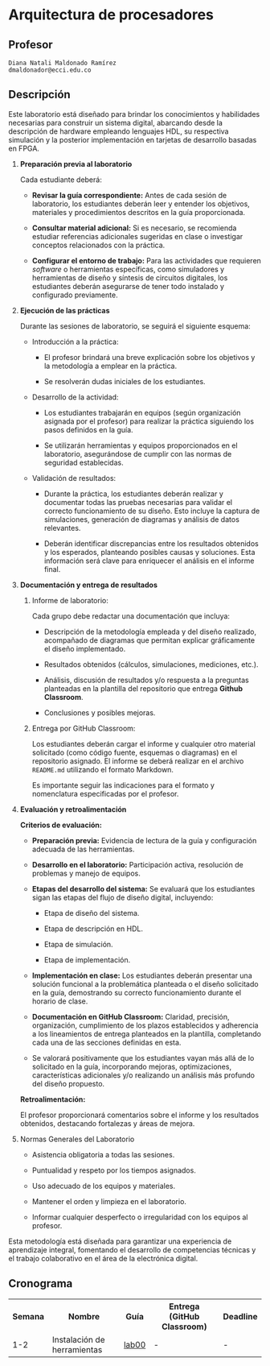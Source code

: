 # Arquitectura de procesadores

## Profesor
```
Diana Natali Maldonado Ramírez
dmaldonador@ecci.edu.co
```

## Descripción 

Este laboratorio está diseñado para brindar los conocimientos y habilidades necesarias para construir un sistema digital, abarcando desde la descripción de hardware empleando lenguajes HDL, su respectiva simulación y la posterior implementación en tarjetas de desarrollo basadas en FPGA.


1. **Preparación previa al laboratorio**

    Cada estudiante deberá:

    * **Revisar la guía correspondiente:** Antes de cada sesión de laboratorio, los estudiantes deberán leer y entender los objetivos, materiales y procedimientos descritos en la guía proporcionada.

    * **Consultar material adicional:** Si es necesario, se recomienda estudiar referencias adicionales sugeridas en clase o investigar conceptos relacionados con la práctica.

    * **Configurar el entorno de trabajo:** Para las actividades que requieren *software* o herramientas específicas, como simuladores y herramientas de diseño y síntesis de circuitos digitales, los estudiantes deberán asegurarse de tener todo instalado y configurado previamente.

2. **Ejecución de las prácticas**

    Durante las sesiones de laboratorio, se seguirá el siguiente esquema:

    * Introducción a la práctica:

      * El profesor brindará una breve explicación sobre los objetivos y la metodología a emplear en la práctica.

      * Se resolverán dudas iniciales de los estudiantes.

    * Desarrollo de la actividad:

      * Los estudiantes trabajarán en equipos (según organización asignada por el profesor) para realizar la práctica siguiendo los pasos definidos en la guía.

      * Se utilizarán herramientas y equipos proporcionados en el laboratorio, asegurándose de cumplir con las normas de seguridad establecidas.

    * Validación de resultados:

      * Durante la práctica, los estudiantes deberán realizar y documentar todas las pruebas necesarias para validar el correcto funcionamiento de su diseño. Esto incluye la captura de simulaciones, generación de diagramas y análisis de datos relevantes.

      * Deberán identificar discrepancias entre los resultados obtenidos y los esperados, planteando posibles causas y soluciones. Esta información será clave para enriquecer el análisis en el informe final.

3. **Documentación y entrega de resultados**

   1. Informe de laboratorio:

      Cada grupo debe redactar una documentación que incluya:

      * Descripción de la metodología empleada y del diseño realizado, acompañado de diagramas que permitan explicar gráficamente el diseño implementado. 

      * Resultados obtenidos (cálculos, simulaciones, mediciones, etc.).

      * Análisis, discusión de resultados y/o respuesta a la preguntas planteadas en la plantilla del repositorio que entrega **Github Classroom**.

      * Conclusiones y posibles mejoras.

    2. Entrega por GitHub Classroom:

        Los estudiantes deberán cargar el informe y cualquier otro material solicitado (como código fuente, esquemas o diagramas) en el repositorio asignado. El informe se deberá realizar en el archivo ```README.md``` utilizando el formato Markdown.

        Es importante seguir las indicaciones para el formato y nomenclatura especificadas por el profesor.

4. **Evaluación y retroalimentación**

    **Criterios de evaluación:**

    * **Preparación previa:** Evidencia de lectura de la guía y configuración adecuada de las herramientas.

    * **Desarrollo en el laboratorio:** Participación activa, resolución de problemas y manejo de equipos.

    * **Etapas del desarrollo del sistema:** Se evaluará que los estudiantes sigan las etapas del flujo de diseño digital, incluyendo:

      * Etapa de diseño del sistema.

      * Etapa de descripción en HDL.

      * Etapa de simulación.

      * Etapa de implementación.

    * **Implementación en clase:** Los estudiantes deberán presentar una solución funcional a la problemática planteada o el diseño solicitado en la guía, demostrando su correcto funcionamiento durante el horario de clase.

    * **Documentación en GitHub Classroom:** Claridad, precisión, organización, cumplimiento de los plazos establecidos y adherencia a los lineamientos de entrega planteados en la plantilla, completando cada una de las secciones definidas en esta.

    * Se valorará positivamente que los estudiantes vayan más allá de lo solicitado en la guía, incorporando mejoras, optimizaciones, características adicionales y/o realizando un análisis más profundo del diseño propuesto.

    **Retroalimentación:**

      El profesor proporcionará comentarios sobre el informe y los resultados obtenidos, destacando fortalezas y áreas de mejora.

5. Normas Generales del Laboratorio

    * Asistencia obligatoria a todas las sesiones.

    * Puntualidad y respeto por los tiempos asignados.

    * Uso adecuado de los equipos y materiales.

    * Mantener el orden y limpieza en el laboratorio.

    * Informar cualquier desperfecto o irregularidad con los equipos al profesor.

Esta metodología está diseñada para garantizar una experiencia de aprendizaje integral, fomentando el desarrollo de competencias técnicas y el trabajo colaborativo en el área de la electrónica digital.


<!-- 
### Laboratorios

1. [Sumador de 1 bit](./laboratorios/1_sum1b/README.md).

2. [Sumador de 4 bits](./laboratorios/2_sum4b/README.md).

3. [Multiplicador](./laboratorios/3_multiplicador/README.md).

4. [Restador](./laboratorios/4_restador/README.md).

5. [BCD a 7 segmentos](./laboratorios/5_BCD2Sseg/README.md).

6. [ALU](./laboratorios/6_ALU/README.md). -->



## Cronograma

<table>
  <tr>
    <th>Semana</th>
    <th>Nombre</th>
    <th>Guía</th>
    <th>Entrega (GitHub Classroom)</th>
    <th>Deadline</th>
  </tr>
  <tr>
    <td>1-2</td>
    <td>Instalación de herramientas</td>
    <td><a href="/labs/00_lab00/README.md">lab00</a></td>
    <td>-</td>
    <td>-</td>
  </tr>
  